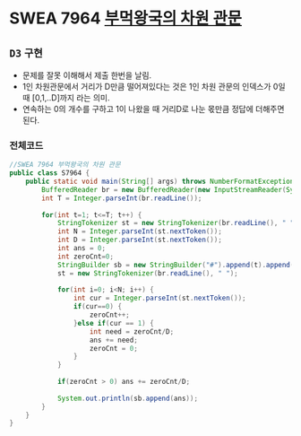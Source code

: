 # SWEA 7964 [부먹왕국의 차원 관문](https://swexpertacademy.com/main/code/problem/problemDetail.do?contestProbId=AWuSgKpqmooDFASy#none)
`D3` `구현`
---
- 문제를 잘못 이해해서 제출 한번을 날림.
- 1인 차원관문에서 거리가 D만큼 떨어져있다는 것은 1인 차원 관문의 인덱스가 0일 때 [0,1,..D]까지 라는 의미.
- 연속하는 0의 개수를 구하고 1이 나왔을 때 거리D로 나눈 몫만큼 정답에 더해주면 된다.

### 전체코드
```java
//SWEA 7964 부먹왕국의 차원 관문
public class S7964 {
	public static void main(String[] args) throws NumberFormatException, IOException {
		BufferedReader br = new BufferedReader(new InputStreamReader(System.in));
		int T = Integer.parseInt(br.readLine());
		
		for(int t=1; t<=T; t++) {
			StringTokenizer st = new StringTokenizer(br.readLine(), " ");
			int N = Integer.parseInt(st.nextToken());
			int D = Integer.parseInt(st.nextToken()); 
			int ans = 0;
			int zeroCnt=0;
			StringBuilder sb = new StringBuilder("#").append(t).append(" ");
			st = new StringTokenizer(br.readLine(), " ");
			
			for(int i=0; i<N; i++) {
				int cur = Integer.parseInt(st.nextToken());
				if(cur==0) {
					zeroCnt++;
				}else if(cur == 1) {
					int need = zeroCnt/D;
					ans += need;
					zeroCnt = 0;
				}
			}
			
			if(zeroCnt > 0) ans += zeroCnt/D; 
			
			System.out.println(sb.append(ans));
		}
	}
}
```
